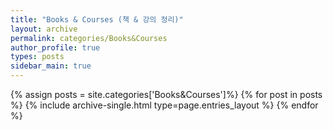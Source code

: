 ```yaml
---
title: "Books & Courses (책 & 강의 정리)"
layout: archive
permalink: categories/Books&Courses
author_profile: true
types: posts
sidebar_main: true
---
```


{% assign posts = site.categories['Books&Courses']%}
{% for post in posts %}
  {% include archive-single.html type=page.entries_layout %}
{% endfor %}